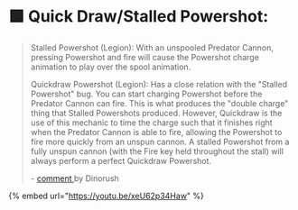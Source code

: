 # 🟩 Quick Draw/Stalled Powershot:

> Stalled Powershot (Legion): With an unspooled Predator Cannon, pressing Powershot and fire will cause the Powershot charge animation to play over the spool animation.
>
> Quickdraw Powershot (Legion): Has a close relation with the "Stalled Powershot" bug. You can start charging Powershot before the Predator Cannon can fire. This is what produces the "double charge" thing that Stalled Powershots produced. However, Quickdraw is the use of this mechanic to time the charge such that it finishes right when the Predator Cannon is able to fire, allowing the Powershot to fire more quickly from an unspun cannon. A stalled Powershot from a fully unspun cannon (with the Fire key held throughout the stall) will always perform a perfect Quickdraw Powershot.
>
> &#x20;\- [comment ](https://www.reddit.com/r/titanfall/comments/l0qvkw/a\_compilation\_of\_tipsmassive\_info\_dump/)by Dinorush

{% embed url="https://youtu.be/xeU62p34Haw" %}
